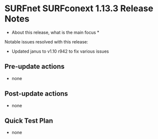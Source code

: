 # SURFnet SURFconext 1.13.3 Release Notes #

* About this release, what is the main focus *

Notable issues resolved with this release:
* Updated janus to v1.10 r942 to fix various issues


Pre-update actions
------------------
* none

Post-update actions
-------------------

* none

Quick Test Plan
---------------

* none